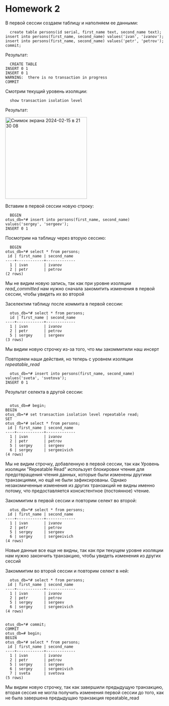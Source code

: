 # Homework 2


В первой сессии создаем таблицу и наполняем ее данными:

```
  create table persons(id serial, first_name text, second_name text); insert into persons(first_name, second_name) values('ivan', 'ivanov'); insert into persons(first_name, second_name) values('petr', 'petrov'); commit;
```


Результат:

```
  CREATE TABLE
INSERT 0 1
INSERT 0 1
WARNING:  there is no transaction in progress
COMMIT
```



Смотрим текущий уровень изоляции:

```
  show transaction isolation level
```


Результат:

<img width="258" alt="Снимок экрана 2024-02-15 в 21 30 08" src="https://github.com/NerdyScholar/hw2/assets/160164728/190b024f-93df-4007-9335-e1021062ddcb">



Вставим в первой сессии новую строку:

```
  BEGIN
otus_db=*# insert into persons(first_name, second_name) values('sergey', 'sergeev');
INSERT 0 1
```



Посмотрим на таблицу через вторую сессию:
```
  BEGIN
otus_db=*# select * from persons;
 id | first_name | second_name 
----+------------+-------------
  1 | ivan       | ivanov
  2 | petr       | petrov
(2 rows)
```



Мы не видим новую запись, так как при уровне изоляции *read_committed* нам нужно сначала закомитить изменения в первой сессии, чтобы увидеть их во второй



Заселектим таблицу после коммита в первой сессии:

```
  otus_db=*# select * from persons;
  id | first_name | second_name 
----+------------+-------------
  1 | ivan       | ivanov
  2 | petr       | petrov
  5 | sergey     | sergeev
(3 rows)
```



Мы видим новую строчку из-за того, что мы закоммитили наш инсерт



Повторяем наши действия, но теперь с уровнем изоляции *repeatable_read*

```
  otus_db=*# insert into persons(first_name, second_name) values('sveta', 'svetova');
INSERT 0 1
```



Результат селекта в другой сессии:

```

  otus_db=# begin;
BEGIN
otus_db=*# set transaction isolation level repeatable read;
SET
otus_db=*# select * from persons;
 id | first_name | second_name 
----+------------+-------------
  1 | ivan       | ivanov
  2 | petr       | petrov
  5 | sergey     | sergeev
  6 | sergey     | sergeeivich
(4 rows)
```


Мы не видим строчку, добавленную в первой сессии, так как Уровень изоляции "Repeatable Read"  использует блокировки чтения для предотвращения чтения данных, которые были изменены другими транзакциями, но ещё не были зафиксированы. Однако незакомиченные изменения из других транзакций  не видны именно потому, что предоставляется консистентное (постоянное) чтение.



Закоммитим в первой сессии и повторим селект во второй:

```
  otus_db=*# select * from persons;
 id | first_name | second_name 
----+------------+-------------
  1 | ivan       | ivanov
  2 | petr       | petrov
  5 | sergey     | sergeev
  6 | sergey     | sergeeivich
(4 rows)
```


Новые данные все еще не видны, так как при текущем уровне изоляции нам нужно закончить транзакцию, чтобы увидеть изменения из других сессий



Закоммитим во второй сессии и повторим селект в ней:

```
  otus_db=*# select * from persons;
 id | first_name | second_name 
----+------------+-------------
  1 | ivan       | ivanov
  2 | petr       | petrov
  5 | sergey     | sergeev
  6 | sergey     | sergeeivich
(4 rows)


otus_db=*# commit;
COMMIT
otus_db=# begin;
BEGIN
otus_db=*# select * from persons;
 id | first_name | second_name 
----+------------+-------------
  1 | ivan       | ivanov
  2 | petr       | petrov
  5 | sergey     | sergeev
  6 | sergey     | sergeeivich
  7 | sveta      | svetova
(5 rows)
```


Мы видим новую строчку, так как завершили предыдущую транзакцию, вторая сессия не могла получить  изменения первой сессии до того, как не была завершена предыдущаю транзакция repeatable_read


